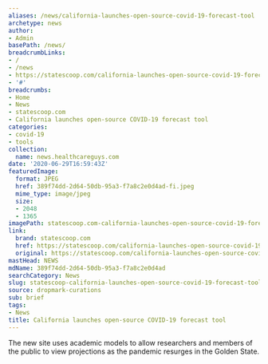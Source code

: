 ```yaml
---
aliases: /news/california-launches-open-source-covid-19-forecast-tool
archetype: news
author:
- Admin
basePath: /news/
breadcrumbLinks:
- /
- /news
- https://statescoop.com/california-launches-open-source-covid-19-forecast-tool/
- '#'
breadcrumbs:
- Home
- News
- statescoop.com
- California launches open-source COVID-19 forecast tool
categories:
- covid-19
- tools
collection:
  name: news.healthcareguys.com
date: '2020-06-29T16:59:43Z'
featuredImage:
  format: JPEG
  href: 389f74dd-2d64-50db-95a3-f7a8c2e0d4ad-fi.jpeg
  mime_type: image/jpeg
  size:
  - 2048
  - 1365
imagePath: statescoop.com-california-launches-open-source-covid-19-forecast-tool
link:
  brand: statescoop.com
  href: https://statescoop.com/california-launches-open-source-covid-19-forecast-tool/
  original: https://statescoop.com/california-launches-open-source-covid-19-forecast-tool/
mastHead: NEWS
mdName: 389f74dd-2d64-50db-95a3-f7a8c2e0d4ad
searchCategory: News
slug: statescoop-california-launches-open-source-covid-19-forecast-tool
source: dropmark-curations
sub: brief
tags:
- News
title: California launches open-source COVID-19 forecast tool
---
```


The new site uses academic models to allow researchers and members of the public to view projections as the pandemic resurges in the Golden State.